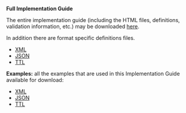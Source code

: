 **Full Implementation Guide**

The entire implementation guide (including the HTML files, definitions, validation information, etc.) may be downloaded [here](full-ig.zip).

In addition there are format specific definitions files.
* [XML](definitions.xml.zip)
* [JSON](definitions.json.zip)
* [TTL](definitions.ttl.zip)

**Examples:** all the examples that are used in this Implementation Guide available for download:
* [XML](examples.xml.zip)
* [JSON](examples.json.zip)
* [TTL](examples.ttl.zip)